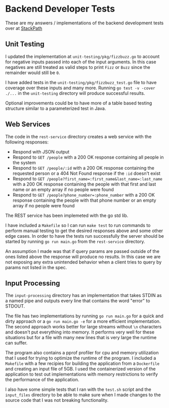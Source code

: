 # Backend Developer Tests

These are my answers / implementations of the backend development tests over at [StackPath](https://github.com/stackpath/backend-developer-tests)

## Unit Testing

I updated the implementation at `unit-testing/pkg/fizzbuzz.go` to account for negative inputs
passed into each of the input arguments. In this case negatives are still treated as valid steps
to print `Fizz` or `Buzz` since the remainder would still be `0`.

I have added tests in the `unit-testing/pkg/fizzbuzz_test.go` file to have coverage over these
inputs and many more. Running `go test -v -cover ./...` in the `unit-testing` directory will produce
successful results.

Optional improvements could be to have more of a table based testing structure similar to a
parameterized test in Java.

## Web Services

The code in the `rest-service` directory creates a web service with the following responses:

- Respond with JSON output
- Respond to `GET /people` with a 200 OK response containing all people in the 
  system
- Respond to `GET /people/:id` with a 200 OK response containing the requested 
  person or a 404 Not Found response if the `:id` doesn't exist
- Respond to `GET /people?first_name=:first_name&last_name=:last_name` with a 
  200 OK response containing the people with that first and last name or an 
  empty array if no people were found
- Respond to `GET /people?phone_number=:phone_number` with a 200 OK response 
  containing the people with that phone number or an empty array if no people 
  were found

The REST service has been implemeted with the go std lib.

I have included a `Makefile` so I can run `make test` to run commands to perform manual
testing to get the desired responses above and some other edge cases. In order to have the 
tests run successfully the server should be started by running `go run main.go` from the 
`rest-service` directory.

An assumption I made was that if query params are passed outside of the ones listed above
the response will produce no results. In this case we are not exposing any extra unintended
behavior when a client tries to query by params not listed in the spec.

## Input Processing

The `input-processing` directory has an implementation that takes STDIN as a named pipe
and outputs every line that contains the word "error" to STDOUT.

The file has two implementations by running `go run main.go` for a quick and dirty approach
or a `go run main.go -e` for a more efficient implementation. The second approach works
better for large streams without `\n` characters and doesn't put everything into memory.
It performs very well for these situations but for a file with many new lines that is very
large the runtime can suffer.

The program also contains a pprof profiler for cpu and memory utilization that I used for
trying to optimize the runtime of the program. I included a `Makefile` with a few recipies
for building the application from a `Dockerfile` and creating an input file of 5GB. I used
the containerized version of the application to test out implementations with memory restrictions
to verify the performance of the application.

I also have some simple tests that I ran with the `test.sh` script and the `input_files` directory
to be able to make sure when I made changes to the source code that I was not breaking functionality.

